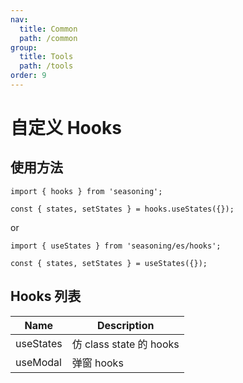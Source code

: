 ```yaml
---
nav:
  title: Common
  path: /common
group:
  title: Tools
  path: /tools
order: 9
---
```


# 自定义 Hooks

## 使用方法

```
import { hooks } from 'seasoning';

const { states, setStates } = hooks.useStates({});
```

or

```
import { useStates } from 'seasoning/es/hooks';

const { states, setStates } = useStates({});
```

## Hooks 列表

| Name      | Description             |
| --------- | ----------------------- |
| useStates | 仿 class state 的 hooks |
| useModal  | 弹窗 hooks              |
